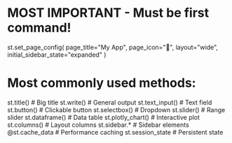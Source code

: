 # MOST IMPORTANT - Must be first command!
st.set_page_config(
    page_title="My App",
    page_icon="🎈", 
    layout="wide",
    initial_sidebar_state="expanded"
)

# Most commonly used methods:
st.title()          # Big title
st.write()          # General output
st.text_input()     # Text field
st.button()         # Clickable button
st.selectbox()      # Dropdown
st.slider()         # Range slider
st.dataframe()      # Data table
st.plotly_chart()   # Interactive plot
st.columns()        # Layout columns
st.sidebar.*        # Sidebar elements
@st.cache_data      # Performance caching
st.session_state    # Persistent state